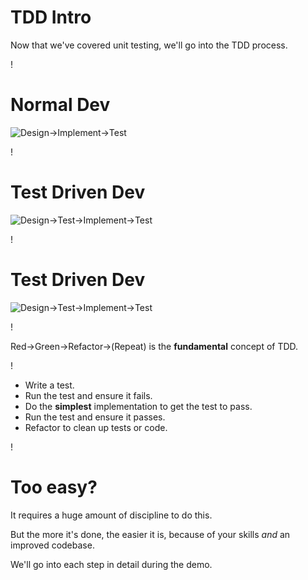 TDD Intro
===

Now that we've covered unit testing,
we'll go into the TDD process.

!

Normal Dev
===

![Design->Implement->Test](/images/design_impl_test.png)

!

Test Driven Dev
===

![Design->Test->Implement->Test](/images/tdd_linear.png)

!

Test Driven Dev
===

![Design->Test->Implement->Test](/images/tdd_cycle.png)

!

Red->Green->Refactor->(Repeat) is the **fundamental** concept of TDD.

!

* Write a test.
* Run the test and ensure it fails.
* Do the **simplest** implementation to get the test to pass.
* Run the test and ensure it passes.
* Refactor to clean up tests or code.

!

Too easy?
===

It requires a huge amount of discipline to do this.

But the more it's done, the easier it is, because of your skills *and*
an improved codebase.

We'll go into each step in detail during the demo.

